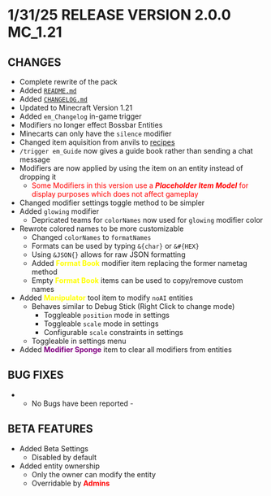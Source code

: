 # 1/31/25     RELEASE VERSION 2.0.0  MC_1.21
##    CHANGES
+ Complete rewrite of the pack
+ Added [`README.md`](README.md)
+ Added [`CHANGELOG.md`](CHANGELOG.md)
+ Updated to Minecraft Version 1.21
+ Added `em_Changelog` in-game trigger
+ Modifiers no longer effect Bossbar Entities
+ Minecarts can only have the `silence` modifier
+ Changed item aquisition from anvils to [recipes](./data/entity_modifiers/recipe)
+ `/trigger em_Guide` now gives a guide book rather than sending a chat message
+ Modifiers are now applied by using the item on an entity instead of dropping it
    + <span style="color:red">Some Modifiers in this version use a ***Placeholder Item Model*** for display purposes which does not affect gameplay</span>
+ Changed modifier settings toggle method to be simpler
+ Added `glowing` modifier
    + Depricated teams for `colorNames` now used for `glowing` modifier color
+ Rewrote colored names to be more customizable
    + Changed `colorNames` to `formatNames`
    + Formats can be used by typing `&{char}` or `&#{HEX}`
    + Using `&JSON{}` allows for raw JSON formatting
    + Added <span style="color:yellow">**Format Book**</span> modifier item replacing the former nametag method
    + Empty <span style="color:yellow">**Format Book**</span> items can be used to copy/remove custom names
+ Added <span style="color:yellow">**Manipulator**</span> tool item to modify `noAI` entities
    + Behaves similar to Debug Stick (Right Click to change mode)
        + Toggleable `position` mode in settings
        + Toggleable `scale` mode in settings
        + Configurable `scale` constraints in settings
    + Toggleable in settings menu
+ Added <span style="color:purple">**Modifier Sponge**</span> item to clear all modifiers from entities
##    BUG FIXES
+ - No Bugs have been reported -
##    BETA FEATURES
+ Added Beta Settings
    + Disabled by default
+ Added entity ownership
    + Only the owner can modify the entity
    + Overridable by <span style="color:red">**Admins**</span>